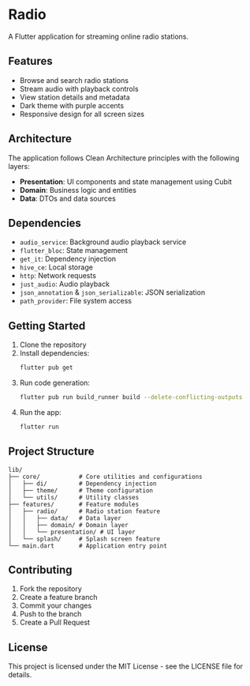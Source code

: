 # Radio 

A Flutter application for streaming online radio stations.

## Features

- Browse and search radio stations
- Stream audio with playback controls
- View station details and metadata
- Dark theme with purple accents
- Responsive design for all screen sizes

## Architecture

The application follows Clean Architecture principles with the following layers:

- **Presentation**: UI components and state management using Cubit
- **Domain**: Business logic and entities
- **Data**: DTOs and data sources

## Dependencies

- `audio_service`: Background audio playback service
- `flutter_bloc`: State management
- `get_it`: Dependency injection
- `hive_ce`: Local storage
- `http`: Network requests
- `just_audio`: Audio playback
- `json_annotation` & `json_serializable`: JSON serialization
- `path_provider`: File system access

## Getting Started

1. Clone the repository
2. Install dependencies:
   ```bash
   flutter pub get
   ```
3. Run code generation:
   ```bash
   flutter pub run build_runner build --delete-conflicting-outputs
   ```
4. Run the app:
   ```bash
   flutter run
   ```

## Project Structure

```
lib/
├── core/           # Core utilities and configurations
│   ├── di/         # Dependency injection
│   ├── theme/      # Theme configuration
│   └── utils/      # Utility classes
├── features/       # Feature modules
│   ├── radio/      # Radio station feature
│   │   ├── data/   # Data layer
│   │   ├── domain/ # Domain layer
│   │   └── presentation/ # UI layer
│   └── splash/     # Splash screen feature
└── main.dart       # Application entry point
```

## Contributing

1. Fork the repository
2. Create a feature branch
3. Commit your changes
4. Push to the branch
5. Create a Pull Request

## License

This project is licensed under the MIT License - see the LICENSE file for details.